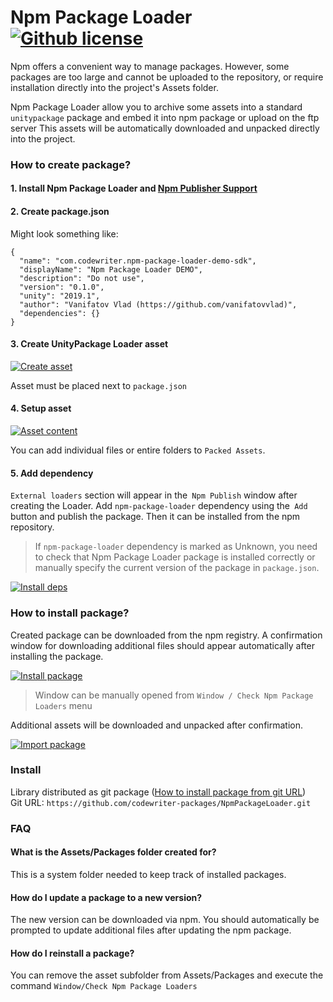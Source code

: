 # Npm Package Loader [![Github license](https://img.shields.io/github/license/codewriter-packages/NpmPackageLoader.svg)](#)

Npm offers a convenient way to manage packages. However, 
some packages are too large and cannot be uploaded to the repository,
 or require installation directly into the project's Assets folder.
 
 Npm Package Loader allow you to archive some assets into a standard 
 `unitypackage` package and embed it into npm package or upload 
 on the ftp server This assets will be automatically downloaded 
 and unpacked directly into the project.

### How to create package?

#### 1. Install Npm Package Loader and [Npm Publisher Support](https://github.com/codewriter-packages/NpmPublisherSupport)
#### 2. Create package.json
Might look something like:
```
{
  "name": "com.codewriter.npm-package-loader-demo-sdk",
  "displayName": "Npm Package Loader DEMO",
  "description": "Do not use",
  "version": "0.1.0",
  "unity": "2019.1",
  "author": "Vanifatov Vlad (https://github.com/vanifatovvlad)",
  "dependencies": {}
}
```

#### 3. Create UnityPackage Loader asset
[![Create asset](https://user-images.githubusercontent.com/26966368/62519337-04367a00-b834-11e9-9279-327948c65fa0.png)](#)

Asset must be placed next to `package.json`

#### 4. Setup asset
[![Asset content](https://user-images.githubusercontent.com/26966368/62519851-0fd67080-b835-11e9-9cd0-d018c4a6bfc7.png)](#)

You can add individual files or entire folders to `Packed Assets`.

#### 5. Add dependency

`External loaders` section will appear in the` Npm Publish` window 
after creating the Loader. Add `npm-package-loader` dependency 
using the` Add` button and publish the package. 
Then it can be installed from the npm repository.

> If `npm-package-loader` dependency is marked as Unknown, 
> you need to check that Npm Package Loader package is installed correctly 
> or manually specify the current version of the package in `package.json`.

[![Install deps](https://user-images.githubusercontent.com/26966368/62523535-a35f6f80-b83c-11e9-9504-677e40907eca.png)](#)

### How to install package?

Created package can be downloaded from the npm registry. 
A confirmation window for downloading additional files 
should appear automatically after installing the package.

[![Install package](https://user-images.githubusercontent.com/26966368/62521665-c0923f00-b838-11e9-805a-f6fd1920bf2a.png)](#)

> Window can be manually opened from `Window / Check Npm Package Loaders` menu

Additional assets will be downloaded and unpacked after confirmation.

[![Import package](https://user-images.githubusercontent.com/26966368/62522173-cccacc00-b839-11e9-9052-3a99a31370aa.png)](#)

### Install
Library distributed as git package ([How to install package from git URL](https://docs.unity3d.com/Manual/upm-ui-giturl.html))
<br>Git URL: `https://github.com/codewriter-packages/NpmPackageLoader.git`

### FAQ

#### What is the Assets/Packages folder created for?
This is a system folder needed to keep track of installed packages.

#### How do I update a package to a new version?
The new version can be downloaded via npm. You should automatically be prompted to update additional files after updating the npm package.

#### How do I reinstall a package?
You can remove the asset subfolder from Assets/Packages and execute the command `Window/Check Npm Package Loaders`
